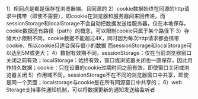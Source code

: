 
1）相同点是都是保存在浏览器端、且同源的
2）cookie数据始终在同源的http请求中携带（即使不需要），即cookie在浏览器和服务器间来回传递，而sessionStorage和localStorage不会自动把数据发送给服务器，仅在本地保存。cookie数据还有路径（path）的概念，可以限制cookie只属于某个路径下
3）存储大小限制不同，cookie数据不能超过4K，同时因为每次http请求都会携带cookie、所以cookie只适合保存很小的数据 而sessionStorage和localStorage可以达到5M或更大；
4）数据有效期不同，sessionStorage：仅在当前浏览器窗口关闭之前有效；localStorage：始终有效，窗口或浏览器关闭也一直保存，因此用作持久数据；cookie：只在设置的cookie过期时间之前有效，即使窗口关闭或浏览器关闭
5）作用域不同，sessionStorage不在不同的浏览器窗口中共享，即使是同一个页面；localstorage与cookie是在所有同源窗口中共享的；
6）web Storage支持事件通知机制，可以将数据更新的通知发送给监听者





